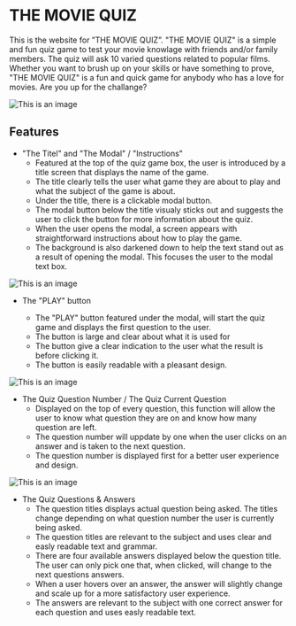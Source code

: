 # THE MOVIE QUIZ

This is the website for ”THE MOVIE QUIZ”.
"THE MOVIE QUIZ" is a simple and fun quiz game to test your movie knowlage with friends and/or family members. The quiz will ask 10 varied questions related to popular films.
Whether you want to brush up on your skills or have something to prove, "THE MOVIE QUIZ" is a fun and quick game for anybody who has a love for movies. Are you up for the challange?

![This is an image](assets/images/readme_images/)

## Features

- "The Titel" and "The Modal" / "Instructions"
    - Featured at the top of the quiz game box, the user is introduced by a title screen that displays the name of the game.
    - The title clearly tells the user what game they are about to play and what the subject of the game is about. 
    - Under the title, there is a clickable modal button.
    - The modal button below the title visualy sticks out and suggests the user to click the button for more information about the quiz.
    - When the user opens the modal, a screen appears with straightforward instructions about how to play the game.
    - The background is also darkened down to help the text stand out as a result of opening the modal. This focuses the user to the modal text box.

![This is an image](assets/images/readme_images/)

- The "PLAY" button

    - The "PLAY" button featured under the modal, will start the quiz game and displays the first question to the user.
    - The button is large and clear about what it is used for
    - The button give a clear indication to the user what the result is before clicking it.
    - The button is easily readable with a pleasant design.

![This is an image](assets/images/readme_images/)

- The Quiz Question Number / The Quiz Current Question
    - Displayed on the top of every question, this function will allow the user to know what question they are on and know how many question are left.
    - The question number will uppdate by one when the user clicks on an answer and is taken to the next question.
    - The question number is displayed first for a better user experience and design.

![This is an image](assets/images/readme_images/)

- The Quiz Questions & Answers
    - The question titles displays actual question being asked. The titles change depending on what question number the user is currently being asked. 
    - The question titles are relevant to the subject and uses clear and easly readable text and grammar.
    - There are four available answers displayed below the question title. The user can only pick one that, when clicked, will change to the next questions answers.
    - When a user hovers over an answer, the answer will slightly change and scale up for a more satisfactory user experience.
    - The answers are relevant to the subject with one correct answer for each question and uses easly readable text.